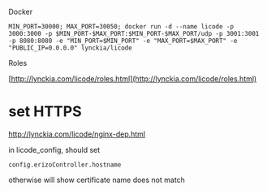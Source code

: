 Docker

```
MIN_PORT=30000; MAX_PORT=30050; docker run -d --name licode -p 3000:3000 -p $MIN_PORT-$MAX_PORT:$MIN_PORT-$MAX_PORT/udp -p 3001:3001  -p 8080:8080 -e "MIN_PORT=$MIN_PORT" -e "MAX_PORT=$MAX_PORT" -e "PUBLIC_IP=0.0.0.0" lynckia/licode
```

Roles

[http://lynckia.com/licode/roles.html](http://lynckia.com/licode/roles.html)



# set HTTPS

http://lynckia.com/licode/nginx-dep.html

in licode\_config, should set

```
config.erizoController.hostname
```

otherwise will show certificate name does not match

